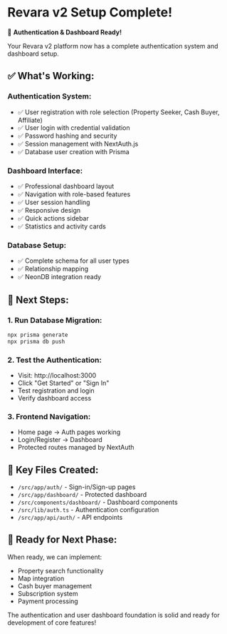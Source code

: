 # Revara v2 Setup Complete!

🎉 **Authentication & Dashboard Ready!**

Your Revara v2 platform now has a complete authentication system and dashboard setup.

## ✅ What's Working:

### Authentication System:
- ✅ User registration with role selection (Property Seeker, Cash Buyer, Affiliate)
- ✅ User login with credential validation
- ✅ Password hashing and security
- ✅ Session management with NextAuth.js
- ✅ Database user creation with Prisma

### Dashboard Interface:
- ✅ Professional dashboard layout
- ✅ Navigation with role-based features
- ✅ User session handling
- ✅ Responsive design
- ✅ Quick actions sidebar
- ✅ Statistics and activity cards

### Database Setup:
- ✅ Complete schema for all user types
- ✅ Relationship mapping
- ✅ NeonDB integration ready

## 🚀 Next Steps:

### 1. Run Database Migration:
```bash
npx prisma generate
npx prisma db push
```

### 2. Test the Authentication:
- Visit: http://localhost:3000
- Click "Get Started" or "Sign In"
- Test registration and login
- Verify dashboard access

### 3. Frontend Navigation:
- Home page → Auth pages working
- Login/Register → Dashboard
- Protected routes managed by NextAuth

## 📁 Key Files Created:

- `/src/app/auth/` - Sign-in/Sign-up pages
- `/src/app/dashboard/` - Protected dashboard
- `/src/components/dashboard/` - Dashboard components
- `/src/lib/auth.ts` - Authentication configuration
- `/src/app/api/auth/` - API endpoints

## 🔧 Ready for Next Phase:

When ready, we can implement:
- Property search functionality
- Map integration
- Cash buyer management
- Subscription system
- Payment processing

The authentication and user dashboard foundation is solid and ready for development of core features!
